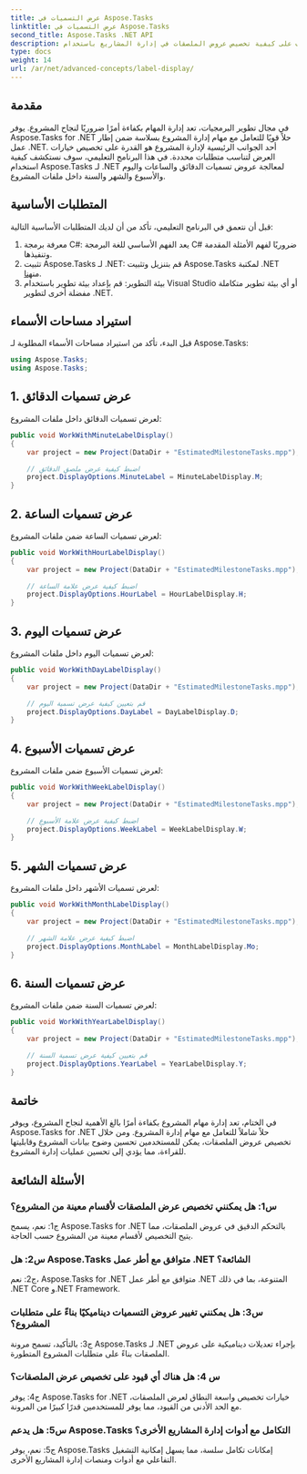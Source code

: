 ```yaml
---
title: عرض التسميات في Aspose.Tasks
linktitle: عرض التسميات في Aspose.Tasks
second_title: Aspose.Tasks .NET API
description: تعرف على كيفية تخصيص عروض الملصقات في إدارة المشاريع باستخدام Aspose.Tasks لـ .NET. تعزيز سهولة القراءة والوضوح دون عناء.
type: docs
weight: 14
url: /ar/net/advanced-concepts/label-display/
---
```

## مقدمة

في مجال تطوير البرمجيات، تعد إدارة المهام بكفاءة أمرًا ضروريًا لنجاح المشروع. يوفر Aspose.Tasks for .NET حلاً قويًا للتعامل مع مهام إدارة المشروع بسلاسة ضمن إطار عمل .NET. أحد الجوانب الرئيسية لإدارة المشروع هو القدرة على تخصيص خيارات العرض لتناسب متطلبات محددة. في هذا البرنامج التعليمي، سوف نستكشف كيفية استخدام Aspose.Tasks لـ .NET لمعالجة عروض تسميات الدقائق والساعات واليوم والأسبوع والشهر والسنة داخل ملفات المشروع.

## المتطلبات الأساسية

قبل أن نتعمق في البرنامج التعليمي، تأكد من أن لديك المتطلبات الأساسية التالية:

1. معرفة برمجة C#: يعد الفهم الأساسي للغة البرمجة C# ضروريًا لفهم الأمثلة المقدمة وتنفيذها.
2.  تثبيت Aspose.Tasks لـ .NET: قم بتنزيل وتثبيت Aspose.Tasks لمكتبة .NET من[هنا](https://releases.aspose.com/tasks/net/).
3. بيئة التطوير: قم بإعداد بيئة تطوير باستخدام Visual Studio أو أي بيئة تطوير متكاملة مفضلة أخرى لتطوير .NET.

## استيراد مساحات الأسماء

قبل البدء، تأكد من استيراد مساحات الأسماء المطلوبة لـ Aspose.Tasks:

```csharp
using Aspose.Tasks;
using Aspose.Tasks;
```

## 1. عرض تسميات الدقائق

لعرض تسميات الدقائق داخل ملفات المشروع:

```csharp
public void WorkWithMinuteLabelDisplay()
{
    var project = new Project(DataDir + "EstimatedMilestoneTasks.mpp");

    // اضبط كيفية عرض ملصق الدقائق
    project.DisplayOptions.MinuteLabel = MinuteLabelDisplay.M;
}
```

## 2. عرض تسميات الساعة

لعرض تسميات الساعة ضمن ملفات المشروع:

```csharp
public void WorkWithHourLabelDisplay()
{
    var project = new Project(DataDir + "EstimatedMilestoneTasks.mpp");

    // اضبط كيفية عرض علامة الساعة
    project.DisplayOptions.HourLabel = HourLabelDisplay.H;
}
```

## 3. عرض تسميات اليوم

لعرض تسميات اليوم داخل ملفات المشروع:

```csharp
public void WorkWithDayLabelDisplay()
{
    var project = new Project(DataDir + "EstimatedMilestoneTasks.mpp");

    // قم بتعيين كيفية عرض تسمية اليوم
    project.DisplayOptions.DayLabel = DayLabelDisplay.D;
}
```

## 4. عرض تسميات الأسبوع

لعرض تسميات الأسبوع ضمن ملفات المشروع:

```csharp
public void WorkWithWeekLabelDisplay()
{
    var project = new Project(DataDir + "EstimatedMilestoneTasks.mpp");

    // اضبط كيفية عرض علامة الأسبوع
    project.DisplayOptions.WeekLabel = WeekLabelDisplay.W;
}
```

## 5. عرض تسميات الشهر

لعرض تسميات الأشهر داخل ملفات المشروع:

```csharp
public void WorkWithMonthLabelDisplay()
{
    var project = new Project(DataDir + "EstimatedMilestoneTasks.mpp");

    // اضبط كيفية عرض علامة الشهر
    project.DisplayOptions.MonthLabel = MonthLabelDisplay.Mo;
}
```

## 6. عرض تسميات السنة

لعرض تسميات السنة ضمن ملفات المشروع:

```csharp
public void WorkWithYearLabelDisplay()
{
    var project = new Project(DataDir + "EstimatedMilestoneTasks.mpp");

    // قم بتعيين كيفية عرض تسمية السنة
    project.DisplayOptions.YearLabel = YearLabelDisplay.Y;
}
```

## خاتمة

في الختام، تعد إدارة مهام المشروع بكفاءة أمرًا بالغ الأهمية لنجاح المشروع، ويوفر Aspose.Tasks for .NET حلاً شاملاً للتعامل مع مهام إدارة المشروع. ومن خلال تخصيص عروض الملصقات، يمكن للمستخدمين تحسين وضوح بيانات المشروع وقابليتها للقراءة، مما يؤدي إلى تحسين عمليات إدارة المشروع.

## الأسئلة الشائعة

### س1: هل يمكنني تخصيص عرض الملصقات لأقسام معينة من المشروع؟

ج1: نعم، يسمح Aspose.Tasks for .NET بالتحكم الدقيق في عروض الملصقات، مما يتيح التخصيص لأقسام معينة من المشروع حسب الحاجة.

### س2: هل Aspose.Tasks متوافق مع أطر عمل .NET الشائعة؟

ج2: نعم، Aspose.Tasks for .NET متوافق مع أطر عمل .NET المتنوعة، بما في ذلك .NET Core و.NET Framework.

### س3: هل يمكنني تغيير عروض التسميات ديناميكيًا بناءً على متطلبات المشروع؟

ج3: بالتأكيد، تسمح مرونة Aspose.Tasks لـ .NET بإجراء تعديلات ديناميكية على عروض الملصقات بناءً على متطلبات المشروع المتطورة.

### س 4: هل هناك أي قيود على تخصيص عرض الملصقات؟

ج4: يوفر Aspose.Tasks for .NET خيارات تخصيص واسعة النطاق لعرض الملصقات، مع الحد الأدنى من القيود، مما يوفر للمستخدمين قدرًا كبيرًا من المرونة.

### س5: هل يدعم Aspose.Tasks التكامل مع أدوات إدارة المشاريع الأخرى؟

ج5: نعم، يوفر Aspose.Tasks إمكانات تكامل سلسة، مما يسهل إمكانية التشغيل التفاعلي مع أدوات ومنصات إدارة المشاريع الأخرى.

